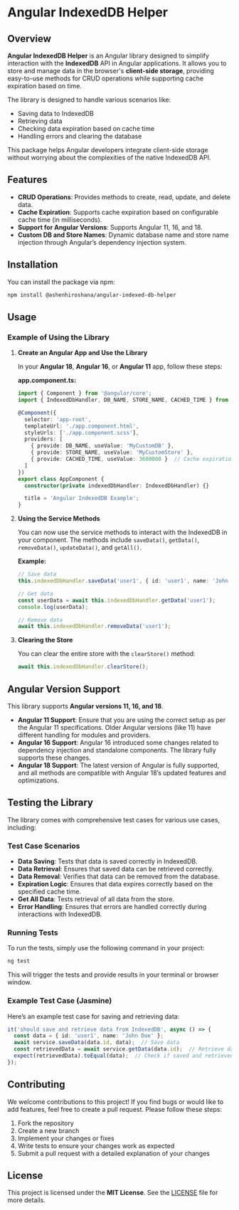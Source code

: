 
# Angular IndexedDB Helper

## Overview

**Angular IndexedDB Helper** is an Angular library designed to simplify interaction with the **IndexedDB** API in Angular applications. It allows you to store and manage data in the browser's **client-side storage**, providing easy-to-use methods for CRUD operations while supporting cache expiration based on time.

The library is designed to handle various scenarios like:
- Saving data to IndexedDB
- Retrieving data
- Checking data expiration based on cache time
- Handling errors and clearing the database

This package helps Angular developers integrate client-side storage without worrying about the complexities of the native IndexedDB API.

## Features
- **CRUD Operations**: Provides methods to create, read, update, and delete data.
- **Cache Expiration**: Supports cache expiration based on configurable cache time (in milliseconds).
- **Support for Angular Versions**: Supports Angular 11, 16, and 18.
- **Custom DB and Store Names**: Dynamic database name and store name injection through Angular’s dependency injection system.

## Installation

You can install the package via npm:

```bash
npm install @ashenhiroshana/angular-indexed-db-helper
```

## Usage

### Example of Using the Library

1. **Create an Angular App and Use the Library**

   In your **Angular 18**, **Angular 16**, or **Angular 11** app, follow these steps:

   **app.component.ts:**

   ```typescript
   import { Component } from '@angular/core';
   import { IndexedDbHandler, DB_NAME, STORE_NAME, CACHED_TIME } from 'angular-indexed-db-helper';

   @Component({
     selector: 'app-root',
     templateUrl: './app.component.html',
     styleUrls: ['./app.component.scss'],
     providers: [
       { provide: DB_NAME, useValue: 'MyCustomDB' },
       { provide: STORE_NAME, useValue: 'MyCustomStore' },
       { provide: CACHED_TIME, useValue: 3600000 }  // Cache expiration time in milliseconds (1 hour)
     ]
   })
   export class AppComponent {
     constructor(private indexedDbHandler: IndexedDbHandler) {}

     title = 'Angular IndexedDB Example';
   }
   ```

2. **Using the Service Methods**

   You can now use the service methods to interact with the IndexedDB in your component. The methods include `saveData()`, `getData()`, `removeData()`, `updateData()`, and `getAll()`.

   **Example:**

   ```typescript
   // Save data
   this.indexedDbHandler.saveData('user1', { id: 'user1', name: 'John Doe' });

   // Get data
   const userData = await this.indexedDbHandler.getData('user1');
   console.log(userData);

   // Remove data
   await this.indexedDbHandler.removeData('user1');
   ```

3. **Clearing the Store**

   You can clear the entire store with the `clearStore()` method:

   ```typescript
   await this.indexedDbHandler.clearStore();
   ```

## Angular Version Support

This library supports **Angular versions 11, 16, and 18**.

- **Angular 11 Support**: Ensure that you are using the correct setup as per the Angular 11 specifications. Older Angular versions (like 11) have different handling for modules and providers.
- **Angular 16 Support**: Angular 16 introduced some changes related to dependency injection and standalone components. The library fully supports these changes.
- **Angular 18 Support**: The latest version of Angular is fully supported, and all methods are compatible with Angular 18’s updated features and optimizations.

## Testing the Library

The library comes with comprehensive test cases for various use cases, including:

### Test Case Scenarios

- **Data Saving**: Tests that data is saved correctly in IndexedDB.
- **Data Retrieval**: Ensures that saved data can be retrieved correctly.
- **Data Removal**: Verifies that data can be removed from the database.
- **Expiration Logic**: Ensures that data expires correctly based on the specified cache time.
- **Get All Data**: Tests retrieval of all data from the store.
- **Error Handling**: Ensures that errors are handled correctly during interactions with IndexedDB.

### Running Tests

To run the tests, simply use the following command in your project:

```bash
ng test
```

This will trigger the tests and provide results in your terminal or browser window.

### Example Test Case (Jasmine)

Here’s an example test case for saving and retrieving data:

```typescript
it('should save and retrieve data from IndexedDB', async () => {
  const data = { id: 'user1', name: 'John Doe' };
  await service.saveData(data.id, data);  // Save data
  const retrievedData = await service.getData(data.id);  // Retrieve data
  expect(retrievedData).toEqual(data);  // Check if saved and retrieved data match
});
```

## Contributing

We welcome contributions to this project! If you find bugs or would like to add features, feel free to create a pull request. Please follow these steps:

1. Fork the repository
2. Create a new branch
3. Implement your changes or fixes
4. Write tests to ensure your changes work as expected
5. Submit a pull request with a detailed explanation of your changes

## License

This project is licensed under the **MIT License**. See the [LICENSE](LICENSE) file for more details.
